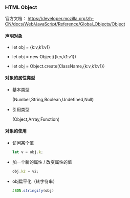 ### HTML Object

官方文档：
https://developer.mozilla.org/zh-CN/docs/Web/JavaScript/Reference/Global_Objects/Object

#### 声明对象

* let obj = {k:v,k1:v1}

* let obj = new Object({k:v,k1:v1})

* let obj = Object.create(ClassName,{k:v,k1:v1})

#### 对象的属性类型

* 基本类型

  (Number,String,Boolean,Undefined,Null)

* 引用类型

  (Object,Array,Function)

#### 对象的使用

* 访问某个值
  ```js
  let v = obj.k;
  ```

* 加一个新的属性 / 改变属性的值
  ```js
  obj.k2 = v2;
  ```
  
* obj扁平化（转字符串）
  ```js
  JSON.stringify(obj)
  ```

